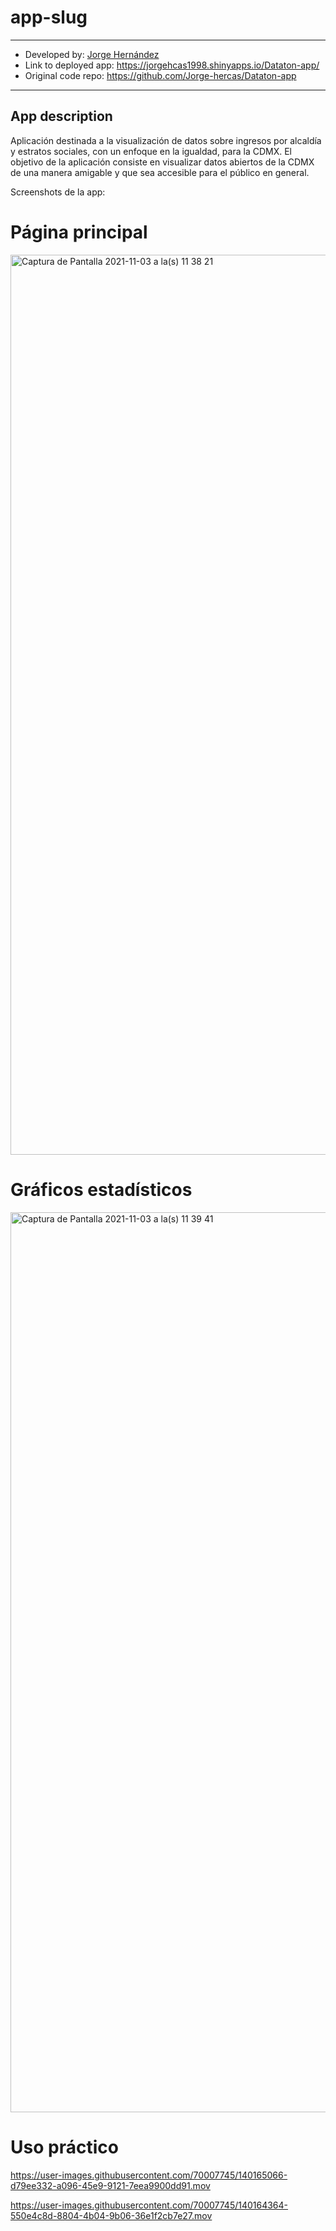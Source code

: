 # app-slug

---

- Developed by: [Jorge Hernández](https://twitter.com/ElJorgeHdz)
- Link to deployed app:  https://jorgehcas1998.shinyapps.io/Dataton-app/
- Original code repo: https://github.com/Jorge-hercas/Dataton-app

---

## App description


Aplicación destinada a la visualización de datos sobre ingresos por alcaldía y estratos sociales, con un enfoque en la igualdad, para la CDMX. El objetivo de la aplicación consiste en visualizar datos abiertos de la CDMX de una manera amigable y que sea accesible para el público en general.

Screenshots de la app: 

# Página principal

<img width="1440" alt="Captura de Pantalla 2021-11-03 a la(s) 11 38 21" src="https://user-images.githubusercontent.com/70007745/140162769-2de47cc0-8ac6-4156-9410-942667be5065.png">

# Gráficos estadísticos

<img width="1440" alt="Captura de Pantalla 2021-11-03 a la(s) 11 39 41" src="https://user-images.githubusercontent.com/70007745/140163305-9b4f248f-b14b-4364-9441-aeb7d5c66f16.png">

# Uso práctico



https://user-images.githubusercontent.com/70007745/140165066-d79ee332-a096-45e9-9121-7eea9900dd91.mov



https://user-images.githubusercontent.com/70007745/140164364-550e4c8d-8804-4b04-9b06-36e1f2cb7e27.mov

